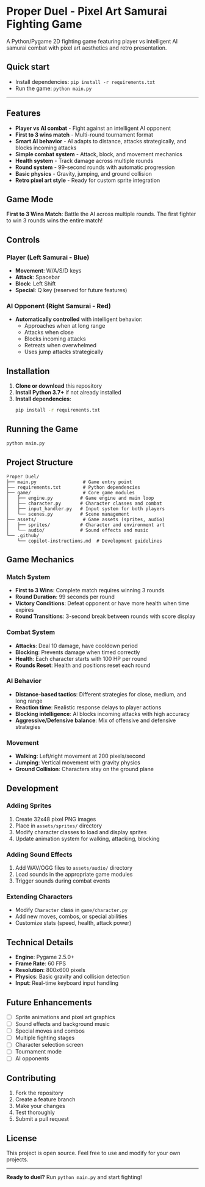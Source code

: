 # Proper Duel - Pixel Art Samurai Fighting Game

A Python/Pygame 2D fighting game featuring player vs intelligent AI samurai combat with pixel art aesthetics and retro presentation.

## Quick start
- Install dependencies: `pip install -r requirements.txt`
- Run the game: `python main.py`

---

## Features

- **Player vs AI combat** - Fight against an intelligent AI opponent
- **First to 3 wins match** - Multi-round tournament format
- **Smart AI behavior** - AI adapts to distance, attacks strategically, and blocks incoming attacks
- **Simple combat system** - Attack, block, and movement mechanics
- **Health system** - Track damage across multiple rounds
- **Round system** - 99-second rounds with automatic progression
- **Basic physics** - Gravity, jumping, and ground collision
- **Retro pixel art style** - Ready for custom sprite integration

## Game Mode

**First to 3 Wins Match**: Battle the AI across multiple rounds. The first fighter to win 3 rounds wins the entire match!

## Controls

### Player (Left Samurai - Blue)
- **Movement**: W/A/S/D keys
- **Attack**: Spacebar
- **Block**: Left Shift
- **Special**: Q key (reserved for future features)

### AI Opponent (Right Samurai - Red)
- **Automatically controlled** with intelligent behavior:
  - Approaches when at long range
  - Attacks when close
  - Blocks incoming attacks
  - Retreats when overwhelmed
  - Uses jump attacks strategically

## Installation

1. **Clone or download** this repository
2. **Install Python 3.7+** if not already installed
3. **Install dependencies**:
   ```bash
   pip install -r requirements.txt
   ```

## Running the Game

```bash
python main.py
```

## Project Structure

```
Proper Duel/
├── main.py                 # Game entry point
├── requirements.txt        # Python dependencies
├── game/                   # Core game modules
│   ├── engine.py          # Game engine and main loop
│   ├── character.py       # Character classes and combat
│   ├── input_handler.py   # Input system for both players
│   └── scenes.py          # Scene management
├── assets/                 # Game assets (sprites, audio)
│   ├── sprites/           # Character and environment art
│   └── audio/             # Sound effects and music
└── .github/
    └── copilot-instructions.md  # Development guidelines
```

## Game Mechanics

### Match System
- **First to 3 Wins**: Complete match requires winning 3 rounds
- **Round Duration**: 99 seconds per round
- **Victory Conditions**: Defeat opponent or have more health when time expires
- **Round Transitions**: 3-second break between rounds with score display

### Combat System
- **Attacks**: Deal 10 damage, have cooldown period
- **Blocking**: Prevents damage when timed correctly
- **Health**: Each character starts with 100 HP per round
- **Rounds Reset**: Health and positions reset each round

### AI Behavior
- **Distance-based tactics**: Different strategies for close, medium, and long range
- **Reaction time**: Realistic response delays to player actions
- **Blocking intelligence**: AI blocks incoming attacks with high accuracy
- **Aggressive/Defensive balance**: Mix of offensive and defensive strategies

### Movement
- **Walking**: Left/right movement at 200 pixels/second
- **Jumping**: Vertical movement with gravity physics
- **Ground Collision**: Characters stay on the ground plane

## Development

### Adding Sprites
1. Create 32x48 pixel PNG images
2. Place in `assets/sprites/` directory
3. Modify character classes to load and display sprites
4. Update animation system for walking, attacking, blocking

### Adding Sound Effects
1. Add WAV/OGG files to `assets/audio/` directory
2. Load sounds in the appropriate game modules
3. Trigger sounds during combat events

### Extending Characters
- Modify `Character` class in `game/character.py`
- Add new moves, combos, or special abilities
- Customize stats (speed, health, attack power)

## Technical Details

- **Engine**: Pygame 2.5.0+
- **Frame Rate**: 60 FPS
- **Resolution**: 800x600 pixels
- **Physics**: Basic gravity and collision detection
- **Input**: Real-time keyboard input handling

## Future Enhancements

- [ ] Sprite animations and pixel art graphics
- [ ] Sound effects and background music
- [ ] Special moves and combos
- [ ] Multiple fighting stages
- [ ] Character selection screen
- [ ] Tournament mode
- [ ] AI opponents

## Contributing

1. Fork the repository
2. Create a feature branch
3. Make your changes
4. Test thoroughly
5. Submit a pull request

## License

This project is open source. Feel free to use and modify for your own projects.

---

**Ready to duel?** Run `python main.py` and start fighting!